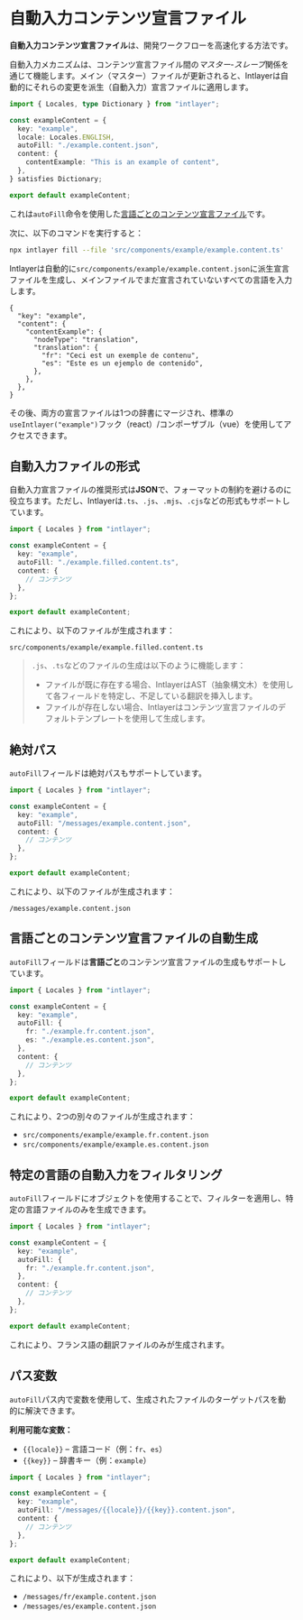 # 自動入力コンテンツ宣言ファイル

**自動入力コンテンツ宣言ファイル**は、開発ワークフローを高速化する方法です。

自動入力メカニズムは、コンテンツ宣言ファイル間の*マスター-スレーブ*関係を通じて機能します。メイン（マスター）ファイルが更新されると、Intlayerは自動的にそれらの変更を派生（自動入力）宣言ファイルに適用します。

```ts fileName="src/components/example/example.content.ts"
import { Locales, type Dictionary } from "intlayer";

const exampleContent = {
  key: "example",
  locale: Locales.ENGLISH,
  autoFill: "./example.content.json",
  content: {
    contentExample: "This is an example of content",
  },
} satisfies Dictionary;

export default exampleContent;
```

これは`autoFill`命令を使用した[言語ごとのコンテンツ宣言ファイル](https://github.com/aymericzip/intlayer/blob/main/docs/ja/per_locale_file.md)です。

次に、以下のコマンドを実行すると：

```bash
npx intlayer fill --file 'src/components/example/example.content.ts'
```

Intlayerは自動的に`src/components/example/example.content.json`に派生宣言ファイルを生成し、メインファイルでまだ宣言されていないすべての言語を入力します。

```json5 fileName="src/components/example/example.content.json"
{
  "key": "example",
  "content": {
    "contentExample": {
      "nodeType": "translation",
      "translation": {
        "fr": "Ceci est un exemple de contenu",
        "es": "Este es un ejemplo de contenido",
      },
    },
  },
}
```

その後、両方の宣言ファイルは1つの辞書にマージされ、標準の`useIntlayer("example")`フック（react）/コンポーザブル（vue）を使用してアクセスできます。

## 自動入力ファイルの形式

自動入力宣言ファイルの推奨形式は**JSON**で、フォーマットの制約を避けるのに役立ちます。ただし、Intlayerは`.ts`、`.js`、`.mjs`、`.cjs`などの形式もサポートしています。

```ts fileName="src/components/example/example.content.ts"
import { Locales } from "intlayer";

const exampleContent = {
  key: "example",
  autoFill: "./example.filled.content.ts",
  content: {
    // コンテンツ
  },
};

export default exampleContent;
```

これにより、以下のファイルが生成されます：

```
src/components/example/example.filled.content.ts
```

> `.js`、`.ts`などのファイルの生成は以下のように機能します：
>
> - ファイルが既に存在する場合、IntlayerはAST（抽象構文木）を使用して各フィールドを特定し、不足している翻訳を挿入します。
> - ファイルが存在しない場合、Intlayerはコンテンツ宣言ファイルのデフォルトテンプレートを使用して生成します。

## 絶対パス

`autoFill`フィールドは絶対パスもサポートしています。

```ts fileName="src/components/example/example.content.ts"
import { Locales } from "intlayer";

const exampleContent = {
  key: "example",
  autoFill: "/messages/example.content.json",
  content: {
    // コンテンツ
  },
};

export default exampleContent;
```

これにより、以下のファイルが生成されます：

```
/messages/example.content.json
```

## 言語ごとのコンテンツ宣言ファイルの自動生成

`autoFill`フィールドは**言語ごと**のコンテンツ宣言ファイルの生成もサポートしています。

```ts fileName="src/components/example/example.content.ts"
import { Locales } from "intlayer";

const exampleContent = {
  key: "example",
  autoFill: {
    fr: "./example.fr.content.json",
    es: "./example.es.content.json",
  },
  content: {
    // コンテンツ
  },
};

export default exampleContent;
```

これにより、2つの別々のファイルが生成されます：

- `src/components/example/example.fr.content.json`
- `src/components/example/example.es.content.json`

## 特定の言語の自動入力をフィルタリング

`autoFill`フィールドにオブジェクトを使用することで、フィルターを適用し、特定の言語ファイルのみを生成できます。

```ts fileName="src/components/example/example.content.ts"
import { Locales } from "intlayer";

const exampleContent = {
  key: "example",
  autoFill: {
    fr: "./example.fr.content.json",
  },
  content: {
    // コンテンツ
  },
};

export default exampleContent;
```

これにより、フランス語の翻訳ファイルのみが生成されます。

## パス変数

`autoFill`パス内で変数を使用して、生成されたファイルのターゲットパスを動的に解決できます。

**利用可能な変数：**

- `{{locale}}` – 言語コード（例：`fr`、`es`）
- `{{key}}` – 辞書キー（例：`example`）

```ts fileName="src/components/example/example.content.ts"
import { Locales } from "intlayer";

const exampleContent = {
  key: "example",
  autoFill: "/messages/{{locale}}/{{key}}.content.json",
  content: {
    // コンテンツ
  },
};

export default exampleContent;
```

これにより、以下が生成されます：

- `/messages/fr/example.content.json`
- `/messages/es/example.content.json`
